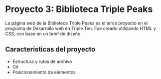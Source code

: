 # Proyecto 3: Biblioteca Triple Peaks

La página web de la Biblioteca Triple Peaks es el terce proyecto en el programa de Desarrollo web en Triple Ten. Fue creado utilizando HTML y CSS, con base en un brief de diseño.

## Características del proyecto

- Estructura y rutas de archivo
- Git
- Posicionamiento de elementos
